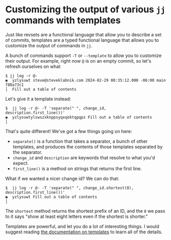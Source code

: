 # Customizing the output of various `jj` commands with templates

Just like revsets are a functional language that allow you to describe a set of
commits, templates are a typed functional language that allows you to customize
the output of commands in `jj`.

A bunch of commands support `-T` or `--template` to allow you to customize their
output. For example, right now `@` is on an empty commit, so let's refresh
ourselves on what 

```text
$ jj log -r @-
◉  yzlysuwt steve@steveklabnik.com 2024-02-29 00:35:12.000 -06:00 main f80a73c1
│  Fill out a table of contents
```

Let's give it a template instead:

```console
$  jj log -r @- -T 'separate(" ", change_id, description.first_line())'
◉  yzlysuwtylswszxknppsyqxqoktqpqpz Fill out a table of contents
│
```

That's quite different! We've got a few things going on here:

* `separate()` is a function that takes a separator, a bunch of other templates,
  and produces the contents of those templates separated by the separator.
* `change_id` and `description` are keywords that resolve to what you'd expect.
* `first_line()` is a method on strings that returns the first line.

What if we wanted a nicer change id? We can do that:

```console
$  jj log -r @- -T 'separate(" ", change_id.shortest(8), description.first_line())'
◉  yzlysuwt Fill out a table of contents
│
```

The `shortest` method returns the shortest prefix of an ID, and the `8` we pass
to it says "show at least eight letters even if the shortest is shorter."

Templates are powerful, and let you do a lot of interesting things. I would
suggest reading [the documentation on templates][templates] to learn all of the
details.

[templates]: https://martinvonz.github.io/jj/v0.14.0/templates/
